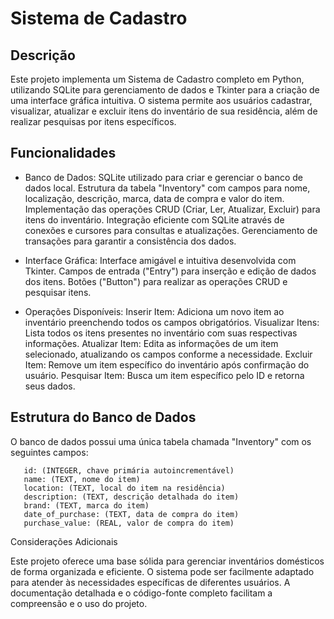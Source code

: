 # Sistema de Cadastro

## Descrição

Este projeto implementa um Sistema de Cadastro completo em Python, utilizando SQLite para gerenciamento de dados e Tkinter para a criação de uma interface gráfica intuitiva. O sistema permite aos usuários cadastrar, visualizar, atualizar e excluir itens do inventário de sua residência, além de realizar pesquisas por itens específicos.

## Funcionalidades

*   Banco de Dados:
        SQLite utilizado para criar e gerenciar o banco de dados local.
        Estrutura da tabela "Inventory" com campos para nome, localização, descrição, marca, data de compra e valor do item.
        Implementação das operações CRUD (Criar, Ler, Atualizar, Excluir) para itens do inventário.
        Integração eficiente com SQLite através de conexões e cursores para consultas e atualizações.
        Gerenciamento de transações para garantir a consistência dos dados.

*   Interface Gráfica:
        Interface amigável e intuitiva desenvolvida com Tkinter.
        Campos de entrada ("Entry") para inserção e edição de dados dos itens.
        Botões ("Button") para realizar as operações CRUD e pesquisar itens.

*   Operações Disponíveis:
        Inserir Item: Adiciona um novo item ao inventário preenchendo todos os campos obrigatórios.
        Visualizar Itens: Lista todos os itens presentes no inventário com suas respectivas informações.
        Atualizar Item: Edita as informações de um item selecionado, atualizando os campos conforme a necessidade.
        Excluir Item: Remove um item específico do inventário após confirmação do usuário.
        Pesquisar Item: Busca um item específico pelo ID e retorna seus dados.

## Estrutura do Banco de Dados

O banco de dados possui uma única tabela chamada "Inventory" com os seguintes campos:

       id: (INTEGER, chave primária autoincrementável)
       name: (TEXT, nome do item)
       location: (TEXT, local do item na residência)
       description: (TEXT, descrição detalhada do item)
       brand: (TEXT, marca do item)
       date_of_purchase: (TEXT, data de compra do item)
       purchase_value: (REAL, valor de compra do item)
Considerações Adicionais

Este projeto oferece uma base sólida para gerenciar inventários domésticos de forma organizada e eficiente.
O sistema pode ser facilmente adaptado para atender às necessidades específicas de diferentes usuários.
A documentação detalhada e o código-fonte completo facilitam a compreensão e o uso do projeto.

